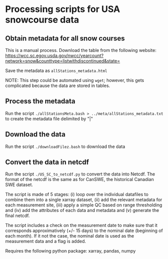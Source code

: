 # Processing scripts for USA snowcourse data

## Obtain metadata for all snow courses

This is a manual process. Download the table from the following website:
https://wcc.sc.egov.usda.gov/nwcc/yearcount?network=snow&counttype=listwithdiscontinued&state=

Save the metadata as `allStations_metadata.html`

NOTE: This step could be automated using `wget`; however, this gets complicated because the data are stored in tables.

## Process the metadata

Run the script `./allStationsMeta.bash > ../meta/allStations_metadata.txt`
to create the metadata file delimited by "|"

## Download the data

Run the script `./downloadFilez.bash` to download the data

## Convert the data in netcdf

Run the script `./US_SC_to_netcdf.py` to convert the data into Netcdf. The format of the netcdf is the same as for CanSWE, the historical Canadian SWE dataset. 

The script is made of 5 stages: (i) loop over the individual datafiles to combine them into a single xarray dataset, (ii) add the relevant metadata for each measurement site, (iii) apply a simple QC based on range thresholding and (iv) add the attributes of each data and metadata and (v) generate the final netcdf. 

The script includes a check on the measurement date to make sure that it corresponds approximatively (+/- 15 days) to the nominal date (beginning of each month). If it not the case, the nominal date is used as the measurement data and a flag is added. 

Requires the following python package: xarray, pandas, numpy
